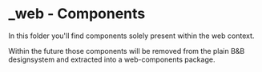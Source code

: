 # \_web - Components

In this folder you'll find components solely present within the web context.

Within the future those components will be removed from the plain B&B designsystem and extracted into a web-components package.
